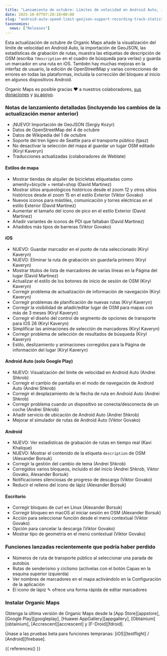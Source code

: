 ```yaml
---
title: "Lanzamiento de octubre: Límites de velocidad en Android Auto, importación GeoJSON, estadísticas de grabación de rutas, visualización de la etiqueta de descripción OSM, guardar marcadores en la ruta seleccionada en iOS y más"
date: 2025-10-07T07:20:28+00:00
slug: "android-auto-speed-limit-geojson-support-recording-track-statistics-osm-description-display"
taxonomies:
  news: ["Releases"]
---
```


Esta actualización de octubre de Organic Maps añade la visualización del límite de velocidad en Android Auto, la importación de GeoJSON, las estadísticas de grabación de rutas, muestra las etiquetas de descripción de OSM (escriba `?description` en el cuadro de búsqueda para verlas) y guarda un marcador en una ruta en iOS. También hay muchas mejoras en la interfaz de usuario, la edición de OpenStreetMap y varias correcciones de errores en todas las plataformas, incluida la corrección del bloqueo al inicio en algunos dispositivos Android.

Organic Maps es posible gracias ❤️ a nuestros colaboradores, [sus donaciones](@/donate/index.es.md) y [su apoyo](@/contribute/index.es.md).

### Notas de lanzamiento detalladas (incluyendo los cambios de la actualización menor anterior)

- ¡NUEVO! Importación de GeoJSON (Sergiy Kozyr)
- Datos de OpenStreetMap del 4 de octubre
- Datos de Wikipedia del 1 de octubre
- Soporte del tren ligero de Seattle para el transporte público (tjasz)
- No desactivar la selección del mapa al guardar un lugar OSM editado (Kiryl Kaveryn)
- Traducciones actualizadas (colaboradores de Weblate)

#### Estilos de mapa

- Mostrar tiendas de alquiler de bicicletas etiquetadas como amenity=bicycle + rental=shop (David Martinez)
- Mostrar sitios arqueológicos históricos desde el zoom 12 y otros sitios históricos desde el zoom 15 en el estilo Exterior (Viktor Govako)
- Nuevos iconos para mástiles, comunicación y torres eléctricas en el estilo Exterior (David Martinez)
- Aumentar el tamaño del icono de pico en el estilo Exterior (David Martinez)
- Añadir variantes de iconos de PDI que faltaban (David Martinez)
- Añadidos más tipos de barreras (Viktor Govako)

#### iOS

- NUEVO: Guardar marcador en el punto de ruta seleccionado (Kiryl Kaveryn)
- NUEVO: Eliminar la ruta de grabación sin guardarla primero (Kiryl Kaveryn)
- Mostrar títulos de lista de marcadores de varias líneas en la Página del lugar (David Martinez)
- Actualizar el estilo de los botones de inicio de sesión de OSM (Kiryl Kaveryn)
- Corregir problema de actualización de información de navegación (Kiryl Kaveryn)
- Corregir problemas de planificación de nuevas rutas (Kiryl Kaveryn)
- Corregir la visibilidad de añadir/editar lugar de OSM para mapas con más de 3 meses (Kiryl Kaveryn)
- Corregir el diseño del control de segmento de opciones de transporte para iOS 26 (Kiryl Kaveryn)
- Simplificar las animaciones de selección de marcadores (Kiryl Kaveryn)
- Corregir problema de selección de resultados de búsqueda (Kiryl Kaveryn)
- Estilo, deslizamiento y animaciones corregidos para la Página de información del lugar (Kiryl Kaveryn)

#### Android Auto (solo Google Play)

- NUEVO: Visualización del límite de velocidad en Android Auto (Andrei Shkrob)
- Corregir el cambio de pantalla en el modo de navegación de Android Auto (Andrei Shkrob)
- Corregir el desplazamiento de la flecha de ruta en Android Auto (Andrei Shkrob)
- Corregir problema cuando un dispositivo se conecta/desconecta de un coche (Andrei Shkrob)
- Añadir servicio de ubicación de Android Auto (Andrei Shkrob)
- Mejorar el simulador de rutas de Android Auto (Viktor Govako)

#### Android

- NUEVO: Ver estadísticas de grabación de rutas en tiempo real (Kavi Khalique)
- NUEVO: Mostrar el contenido de la etiqueta `description` de OSM (Alexander Borsuk)
- Corregir la gestión del cambio de tema (Andrei Shkrob)
- Corregidos varios bloqueos, incluido el del inicio (Andrei Shkrob, Viktor Govako, Alexander Borsuk)
- Notificaciones silenciosas de progreso de descarga (Viktor Govako)
- Reducir el relleno del icono de lápiz (Alexander Borsuk)

#### Escritorio

- Corregir bloqueo de curl en Linux (Alexander Borsuk)
- Corregir bloqueo en macOS al iniciar sesión en OSM (Alexander Borsuk)
- Acción para seleccionar función desde el menú contextual (Viktor Govako)
- Opción para cancelar la descarga (Viktor Govako)
- Mostrar tipo de geometría en el menú contextual (Viktor Govako)

### Funciones lanzadas recientemente que podría haber perdido

- Números de ruta de transporte público al seleccionar una parada de autobús
- Rutas de senderismo y ciclismo (actívelas con el botón Capas en la esquina superior izquierda)
- Ver nombres de marcadores en el mapa activándolo en la Configuración de la aplicación
- El icono de lápiz ✎ ofrece una forma rápida de editar marcadores

### Instalar Organic Maps

Obtenga la última versión de Organic Maps desde la [App Store][appstore], [Google Play][googleplay], [Huawei AppGallery][appgallery], [Obtainium][obtainium], [Accrescent][accrescent] y [F-Droid][fdroid].

Únase a las pruebas beta para funciones tempranas: [iOS][testflight] / [Android][firebase].

{{ references() }}
